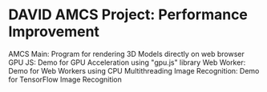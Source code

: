 # DAVID AMCS Project: Performance Improvement

AMCS Main: Program for rendering 3D Models directly on web browser
GPU JS: Demo for GPU Acceleration using "gpu.js" library
Web Worker: Demo for Web Workers using CPU Multithreading
Image Recognition: Demo for TensorFlow Image Recognition
